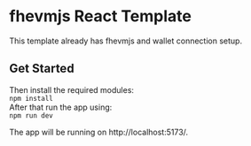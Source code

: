 # fhevmjs React Template

This template already has fhevmjs and wallet connection setup.

## Get Started

Then install the required modules: \
`npm install ` \
After that run the app using: \
`npm run dev `

The app will be running on http://localhost:5173/.
